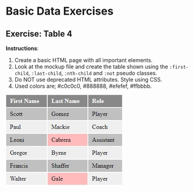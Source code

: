 # Basic Data Exercises

## Exercise: Table 4

**Instructions**:

1.  Create a basic HTML page with all important elements.
2.  Look at the mockup file and create the table shown using the `:first-child`, `:last-child`, `:nth-child` and `:not` pseudo classes.
3.  Do NOT use deprecated HTML attributes. Style using CSS.
4.  Used colors are; #c0c0c0, #888888, #efefef, #ffbbbb.

![mockup-image](image/mockup.jpg)